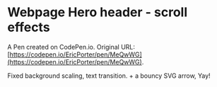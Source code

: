 # Webpage Hero header - scroll effects

A Pen created on CodePen.io. Original URL: [https://codepen.io/EricPorter/pen/MeQwWG](https://codepen.io/EricPorter/pen/MeQwWG).

Fixed background scaling, text transition. + a bouncy SVG arrow, Yay!